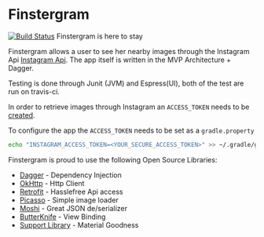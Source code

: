 Finstergram
==========
[![Build Status](https://travis-ci.org/chrisdoc/Finstergram.svg?branch=master)](https://travis-ci.org/chrisdoc/Finstergram) Finstergram is here to stay 

Finstergram allows a user to see her nearby images through the Instagram  Api
[Instagram Api](https://www.instagram.com/developer/endpoints/media/). The app itself is written in the MVP Architecture + Dagger.

Testing is done through Junit (JVM) and Espress(UI), both of the test are run on travis-ci.

In order to retrieve images through Instagram an `ACCESS_TOKEN` needs to be [created](https://api.instagram.com/oauth/authorize/?client_id=bb608e380f824b069ffd11a5260a107d&scope=likes+comments+public_content&redirect_uri=https://hookb.in/E7ezabb8&response_type=token).

To configure the app the `ACCESS_TOKEN` needs to be set as a `gradle.property`
```sh
echo "INSTAGRAM_ACCESS_TOKEN=<YOUR_SECURE_ACCESS_TOKEN>" >> ~/.gradle/gradle.properties
```

Finstergram is proud to use the following Open Source Libraries:
 - [Dagger](https://google.github.io/dagger/) - Dependency Injection
 - [OkHttp](http://square.github.io/okhttp/) - Http Client
 - [Retrofit](http://square.github.io/retrofit/) - Hasslefree Api access
 - [Picasso](http://square.github.io/picasso/) - Simple image loader
 - [Moshi](https://github.com/square/moshi) - Great JSON de/serializer
 - [ButterKnife](http://jakewharton.github.io/butterknife/) - View Binding
 - [Support Library](https://developer.android.com/topic/libraries/support-library/index.html) - Material Goodness